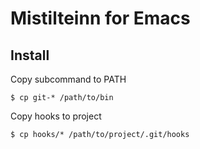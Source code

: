 Mistilteinn for Emacs
======================

Install
----------------

Copy subcommand to PATH

    $ cp git-* /path/to/bin

Copy hooks to project

    $ cp hooks/* /path/to/project/.git/hooks

